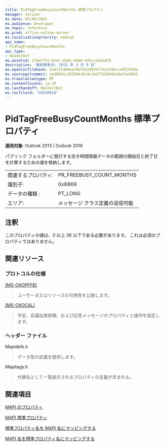 ```yaml
---
title: PidTagFreeBusyCountMonths 標準プロパティ
manager: soliver
ms.date: 03/09/2015
ms.audience: Developer
ms.topic: reference
ms.prod: office-online-server
ms.localizationpriority: medium
api_name:
- PidTagFreeBusyCountMonths
api_type:
- HeaderDef
ms.assetid: 278a77f2-65ec-4281-b406-942cc416a476
description: '最終更新日: 2015 年 3 月 9 日'
ms.openlocfilehash: 3ad33fa00eef4bf55e997df74a130acced537d4a
ms.sourcegitcommit: a1d9041c20256616c9c183f7d1049142a7ac6991
ms.translationtype: MT
ms.contentlocale: ja-JP
ms.lasthandoff: 09/24/2021
ms.locfileid: "59550618"
---
```

# <a name="pidtagfreebusycountmonths-canonical-property"></a>PidTagFreeBusyCountMonths 標準プロパティ

  
  
**適用対象**: Outlook 2013 | Outlook 2016 
  
パブリック フォルダーに発行する空き時間情報データの範囲の開始日と終了日を計算するための値を格納します。
  
|||
|:-----|:-----|
|関連するプロパティ:  <br/> |PR_FREEBUSY_COUNT_MONTHS  <br/> |
|識別子:  <br/> |0x6869  <br/> |
|データの種類 :   <br/> |PT_LONG  <br/> |
|エリア:  <br/> |メッセージ クラス定義の送信可能  <br/> |
   
## <a name="remarks"></a>注釈

このプロパティの値は、0 以上 36 以下である必要があります。 これは必須のプロパティではありません。
  
## <a name="related-resources"></a>関連リソース

### <a name="protocol-specifications"></a>プロトコルの仕様

[[MS-OXOPFFB]](https://msdn.microsoft.com/library/1a527299-7211-4d27-a74c-b69bd0746320%28Office.15%29.aspx)
  
> ユーザーまたはリソースの可用性を公開します。
    
[[MS-OXOCAL]](https://msdn.microsoft.com/library/09861fde-c8e4-4028-9346-e7c214cfdba1%28Office.15%29.aspx)
  
> 予定、会議出席依頼、および応答メッセージのプロパティと操作を指定します。
    
### <a name="header-files"></a>ヘッダー ファイル

Mapidefs.h
  
> データ型の定義を提供します。
    
Mapitags.h
  
> 代替名として一覧表示されるプロパティの定義が含まれる。
    
## <a name="see-also"></a>関連項目



[MAPI のプロパティ](mapi-properties.md)
  
[MAPI 標準プロパティ](mapi-canonical-properties.md)
  
[標準プロパティ名を MAPI 名にマッピングする](mapping-canonical-property-names-to-mapi-names.md)
  
[MAPI 名を標準プロパティ名にマッピングする](mapping-mapi-names-to-canonical-property-names.md)

